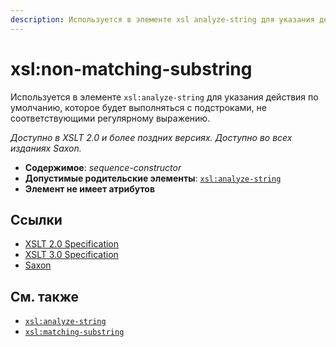 ```yaml
---
description: Используется в элементе xsl analyze-string для указания действия по умолчанию, которое должно быть предпринято с подстроками, не соответствующими регулярному выражению.
---
```


# xsl:non-matching-substring

Используется в элементе `xsl:analyze-string` для указания действия по умолчанию, которое будет выполняться с подстроками, не соответствующими регулярному выражению.

_Доступно в XSLT 2.0 и более поздних версиях. Доступно во всех изданиях Saxon._

-   **Содержимое**: _sequence-constructor_
-   **Допустимые родительские элементы**: [`xsl:analyze-string`](xsl-analyze-string.md)
-   **Элемент не имеет атрибутов**

## Ссылки

-   [XSLT 2.0 Specification](http://www.w3.org/TR/xslt20/#element-non-matching-substring)
-   [XSLT 3.0 Specification](http://www.w3.org/TR/xslt-30/#element-non-matching-substring)
-   [Saxon](https://www.saxonica.com/html/documentation/xsl-elements/non-matching-substring.html)

## См. также

-   [`xsl:analyze-string`](xsl-analyze-string.md)
-   [`xsl:matching-substring`](xsl-matching-substring.md)
